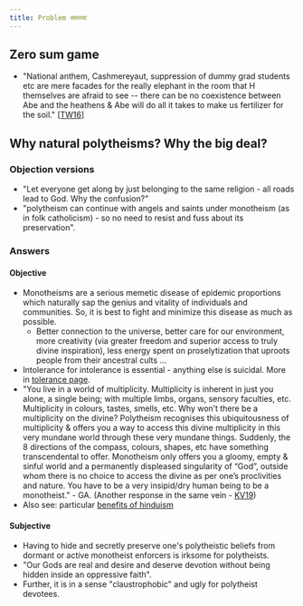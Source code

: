 ```yaml
---
title: Problem समस्या
---
```


## Zero sum game
- "National anthem, Cashmereyaut, suppression of dummy grad students etc are mere facades for the really elephant in the room that H themselves are afraid to see -- there can be no coexistence between Abe and the heathens & Abe will do all it takes to make us fertilizer for the soil." \[[TW16](https://twitter.com/blog_supplement/status/762346994333519873)\]

## Why natural polytheisms? Why the big deal?
### Objection versions
- "Let everyone get along by just belonging to the same religion - all roads lead to God. Why the confusion?"
- "polytheism can continue with angels and saints under monotheism (as in folk catholicism) - so no need to resist and fuss about its preservation".

### Answers
#### Objective
- Monotheisms are a serious memetic disease of epidemic proportions which naturally sap the genius and vitality of individuals and communities. So, it is best to fight and minimize this disease as much as possible.
  - Better connection to the universe, better care for our environment, more creativity (via greater freedom and superior access to truly divine inspiration), less energy spent on proselytization that uproots people from their ancestral cults ...
- Intolerance for intolerance is essential - anything else is suicidal. More in [tolerance page](../../../polity/external-affairs/tolerance/).
- "You live in a world of multiplicity. Multiplicity is inherent in just you alone, a single being; with multiple limbs, organs, sensory faculties, etc. Multiplicity in colours, tastes, smells, etc. Why won’t there be a multiplicity on the divine? Polytheism recognises this ubiquitousness of multiplicity & offers you a way to access this divine multiplicity in this very mundane world through these very mundane things. Suddenly, the 8 directions of the compass, colours, shapes, etc have something transcendental to offer. Monotheism only offers you a gloomy, empty & sinful world and a permanently displeased singularity of “God”, outside whom there is no choice to access the divine as per one’s proclivities and nature. You have to be a very insipid/dry human being to be a monotheist." - GA. (Another response in the same vein - [KV19](https://agnimaan.wordpress.com/2019/03/30/if-there-is-a-god-there-is-only-one-fallacy/))
- Also see: particular [benefits of hinduism](../../../hinduism/benefits/) 

#### Subjective
- Having to hide and secretly preserve one's polytheistic beliefs from dormant or active monotheist enforcers is irksome for polytheists. 
- "Our Gods are real and desire and deserve devotion without being hidden inside an oppressive faith". 
- Further, it is in a sense "claustrophobic" and ugly for polytheist devotees.
